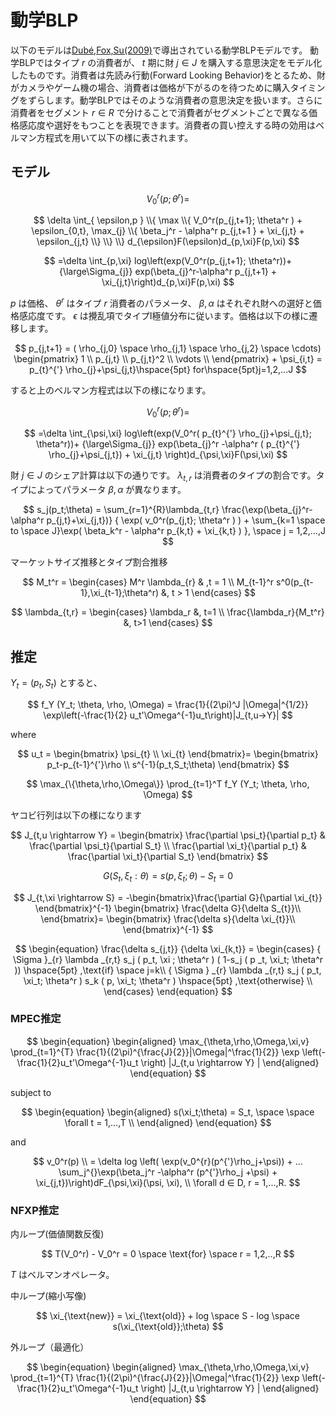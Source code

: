 # 動学BLP
以下のモデルは[Dubé,Fox,Su(2009)](https://www.nber.org/papers/w14991)で導出されている動学BLPモデルです。 動学BLPではタイプ $r$ の消費者が、 $t$ 期に財 $j \in J$ を購入する意思決定をモデル化したものです。消費者は先読み行動(Forward Looking Behavior)をとるため、財がカメラやゲーム機の場合、消費者は価格が下がるのを待つために購入タイミングをずらします。動学BLPではそのような消費者の意思決定を扱います。さらに消費者をセグメント $r \in R$ で分けることで消費者がセグメントごとで異なる価格感応度や選好をもつことを表現できます。消費者の買い控えする時の効用はベルマン方程式を用いて以下の様に表されます。

## モデル

$$
V_0^r(p; \theta^r)= 
$$

$$
\delta \int_{ \epsilon,p } \\{ \max \\{ V_0^r(p_{j,t+1}; \theta^r ) + \epsilon_{0,t}, \max_{j} \\{ \beta_j^r - \alpha^r p_{j,t+1 } + \xi_{j,t} + \epsilon_{j,t} \\}  \\}  \\} d_{\epsilon}F(\epsilon)d_{p,\xi}F(p,\xi)
$$

$$
=\delta \int_{p,\xi} log\left(exp(V_0^r(p_{j,t+1}; \theta^r))+
{\large\Sigma_{j}} exp(\beta_{j}^r-\alpha^r p_{j,t+1} + \xi_{j,t}\right)d_{p,\xi}F(p,\xi)
$$

$p$ は価格、 $\theta^r$ はタイプ $r$ 消費者のパラメータ、 $\beta,\alpha$ はそれぞれ財への選好と価格感応度です。 $\epsilon$ は攪乱項でタイプI極値分布に従います。価格は以下の様に遷移します。

$$
p_{j,t+1} = ( \rho_{j,0} \space \rho_{j,1} \space \rho_{j,2} \space \cdots) 
\begin{pmatrix}
1 \\
p_{j,t} \\
p_{j,t}^2 \\
\vdots \\
\end{pmatrix} + \psi_{i,t} = p_{t}^{'} \rho_{j}+\psi_{j,t}\hspace{5pt}
for\hspace{5pt}j=1,2,...J
$$

すると上のベルマン方程式は以下の様になります。

$$
V_0^r(p; \theta^r)= 
$$

$$
=\delta \int_{\psi,\xi} log\left(exp(V_0^r( p_{t}^{'} \rho_{j}+\psi_{j,t}; \theta^r))+
{\large\Sigma_{j}} exp(\beta_{j}^r
-\alpha^r ( p_{t}^{'} \rho_{j}+\psi_{j,t}) + \xi_{j,t}
\right)d_{\psi,\xi}F(\psi,\xi)
$$

財 $j \in J$ のシェア計算は以下の通りです。 $\lambda_{t,r}$ は消費者のタイプの割合です。タイプによってパラメータ $\beta,\alpha$ が異なります。

$$
s_j(p_t;\theta) = 
\sum_{r=1}^{R}\lambda_{t,r} \frac{\exp(\beta_{j}^r-\alpha^r p_{j,t}+\xi_{j,t})}
{ \exp( v_0^r(p_{j,t}; \theta^r ) ) + \sum_{k=1 \space to \space J}\exp( \beta_k^r - \alpha^r p_{k,t} + \xi_{k,t} ) }, \space j = 1,2,...,J
$$

マーケットサイズ推移とタイプ割合推移

$$
M_t^r =
\begin{cases} 
M^r \lambda_{r} & ,t = 1 \\ 
M_{t-1}^r s^0(p_{t-1},\xi_{t-1};\theta^r) &, t > 1
\end{cases}
$$

$$
\lambda_{t,r} = 
\begin{cases}
\lambda_r &, t=1 \\
\frac{\lambda_r}{M_t^r} &, t>1
\end{cases}
$$

## 推定

$Y_t = (p_t,S_t)$ とすると、

$$
f_Y (Y_t; \theta, \rho, \Omega) = \frac{1}{(2\pi)^J |\Omega|^{1/2}} \exp\left(-\frac{1}{2} u_t'\Omega^{-1}u_t\right)|J_{t,u→Y}|
$$

where

$$
u_t =
\begin{bmatrix}
\psi_{t} \\
\xi_{t}
\end{bmatrix}=
\begin{bmatrix}
p_t-p_{t-1}^{'}\rho \\
s^{-1}(p_t,S_t;\theta)
\end{bmatrix}
$$

$$
\max_{\{\theta,\rho,\Omega\}} \prod_{t=1}^T f_Y (Y_t; \theta, \rho, \Omega)
$$

ヤコビ行列は以下の様になります

$$
J_{t,u \rightarrow Y} = \begin{bmatrix} \frac{\partial \psi_t}{\partial p_t} & \frac{\partial \psi_t}{\partial S_t} \\ \frac{\partial \xi_t}{\partial p_t} & \frac{\partial \xi_t}{\partial S_t} \end{bmatrix}
$$

$$
G(S_t,\xi_t:\theta) = s(p,\xi_t; \theta) - S_t=0
$$

$$
J_{t,\xi \rightarrow S} = -\begin{bmatrix}\frac{\partial G}{\partial \xi_{t}}
\end{bmatrix}^{-1}
\begin{bmatrix}
\frac{\delta G}{\delta S_{t}}\\
\end{bmatrix}=
\begin{bmatrix}
\frac{\delta s}{\delta \xi_{t}}\\
\end{bmatrix}^{-1}
$$

$$
\begin{equation}
\frac{\delta s_{j,t}} {\delta \xi_{k,t}} = 
\begin{cases} 
{ \Sigma }_{r} \lambda _{r,t} s_j ( p_t, \xi ; \theta^r ) ( 1-s_j ( p _t, \xi_t; \theta^r )) \hspace{5pt} ,\text{if} \space j=k\\
{ \Sigma } _{r} \lambda _{r,t} s_j ( p_t, \xi_t; \theta^r ) s_k ( p, \xi_t; \theta^r ) \hspace{5pt} ,\text{otherwise} \\
\end{cases}
\end{equation}
$$

### MPEC推定

$$
\begin{equation}
\begin{aligned}
\max_{\theta,\rho,\Omega,\xi,v} \prod_{t=1}^{T} \frac{1}{(2\pi)^{\frac{J}{2}}|\Omega|^\frac{1}{2}} \exp \left(-\frac{1}{2}u_t'\Omega^{-1}u_t \right) |J_{t,u \rightarrow Y} | 
\end{aligned}
\end{equation}
$$

$\text{subject to}$

$$
\begin{equation}
\begin{aligned}
s(\xi_t;\theta) = S_t, \space  \space \forall t = 1,...,T \\
\end{aligned}
\end{equation}
$$

$\text{and}$

$$
v_0^r(p) \\
= \delta log \left( \exp(v_0^{r}(p^{'}\rho_j+\psi)) + ... 
\sum_j^{}\exp(\beta_j^r -\alpha^r (p^{'}\rho_j +\psi) + \xi_{j,t})\right)dF_{\psi,\xi}(\psi, \xi), \\
\forall d ∈ D, r = 1,...,R.
$$


### NFXP推定
内ループ(価値関数反復)

$$ 
T(V_0^r) - V_0^r = 0 \space \text{for} \space r = 1,2,..,R
$$

$T$ はベルマンオペレータ。

中ループ(縮小写像)

$$
\xi_{\text{new}} = \xi_{\text{old}} + log \space S - log \space s(\xi_{\text{old}};\theta) 
$$

外ループ（最適化）

$$
\begin{equation}
\begin{aligned}
\max_{\theta,\rho,\Omega,\xi,v} \prod_{t=1}^{T} \frac{1}{(2\pi)^{\frac{J}{2}}|\Omega|^\frac{1}{2}} \exp \left(-\frac{1}{2}u_t'\Omega^{-1}u_t \right) |J_{t,u \rightarrow Y} | 
\end{aligned}
\end{equation}
$$

